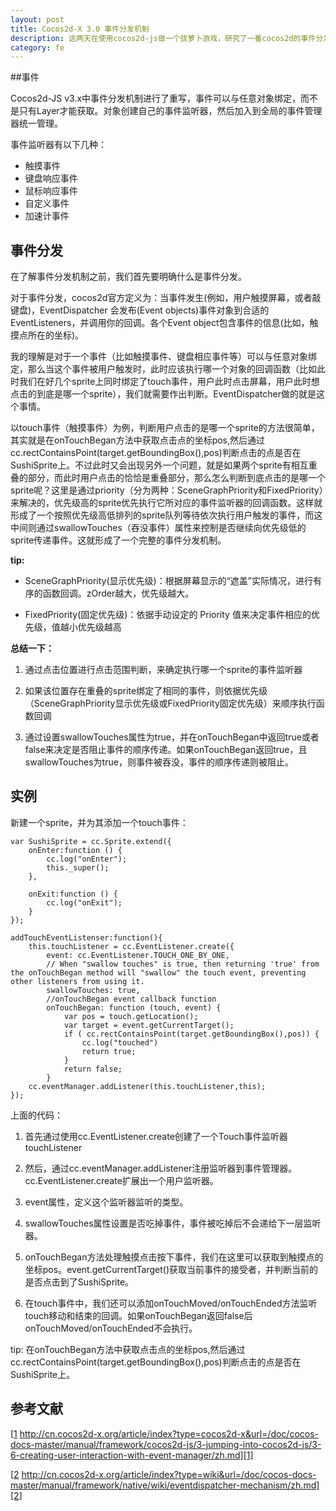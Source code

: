 ```yaml
---
layout: post
title: Cocos2d-X 3.0 事件分发机制
description: 这两天在使用cocos2d-js做一个拔萝卜游戏，研究了一番cocos2d的事件分发机制，总结分享一下。
category: fe
---
```


##事件

Cocos2d-JS v3.x中事件分发机制进行了重写，事件可以与任意对象绑定，而不是只有Layer才能获取。对象创建自己的事件监听器，然后加入到全局的事件管理器统一管理。

事件监听器有以下几种：

* 触摸事件
* 键盘响应事件
* 鼠标响应事件
* 自定义事件
* 加速计事件

## 事件分发

在了解事件分发机制之前，我们首先要明确什么是事件分发。

对于事件分发，cocos2d官方定义为：当事件发生(例如，用户触摸屏幕，或者敲键盘)，EventDispatcher 会发布(Event objects)事件对象到合适的EventListeners，并调用你的回调。各个Event object包含事件的信息(比如，触摸点所在的坐标)。

我的理解是对于一个事件（比如触摸事件、键盘相应事件等）可以与任意对象绑定，那么当这个事件被用户触发时，此时应该执行哪一个对象的回调函数（比如此时我们在好几个sprite上同时绑定了touch事件，用户此时点击屏幕，用户此时想点击的到底是哪一个sprite），我们就需要作出判断。EventDispatcher做的就是这个事情。

以touch事件（触摸事件）为例，判断用户点击的是哪一个sprite的方法很简单，其实就是在onTouchBegan方法中获取点击点的坐标pos,然后通过cc.rectContainsPoint(target.getBoundingBox(),pos)判断点击的点是否在SushiSprite上。不过此时又会出现另外一个问题，就是如果两个sprite有相互重叠的部分，而此时用户点击的恰恰是重叠部分，那么怎么判断到底点击的是哪一个sprite呢？这里是通过priority（分为两种：SceneGraphPriority和FixedPriority）来解决的，优先级高的sprite优先执行它所对应的事件监听器的回调函数。这样就形成了一个按照优先级高低排列的sprite队列等待依次执行用户触发的事件，而这中间则通过swallowTouches（吞没事件）属性来控制是否继续向优先级低的sprite传递事件。这就形成了一个完整的事件分发机制。

**tip:**

* SceneGraphPriority(显示优先级)：根据屏幕显示的“遮盖”实际情况，进行有序的函数回调。zOrder越大，优先级越大。

* FixedPriority(固定优先级)：依据手动设定的 Priority 值来决定事件相应的优先级，值越小优先级越高

**总结一下：**

1. 通过点击位置进行点击范围判断，来确定执行哪一个sprite的事件监听器

2. 如果该位置存在重叠的sprite绑定了相同的事件，则依据优先级（SceneGraphPriority显示优先级或FixedPriority固定优先级）来顺序执行函数回调

3. 通过设置swallowTouches属性为true，并在onTouchBegan中返回true或者false来决定是否阻止事件的顺序传递。如果onTouchBegan返回true，且swallowTouches为true，则事件被吞没，事件的顺序传递则被阻止。

## 实例

新建一个sprite，并为其添加一个touch事件：

    var SushiSprite = cc.Sprite.extend({
	    onEnter:function () {
	        cc.log("onEnter");
	        this._super();
	    },
	 
	    onExit:function () {
	        cc.log("onExit");
	    }
    });

    addTouchEventListenser:function(){
	    this.touchListener = cc.EventListener.create({
	        event: cc.EventListener.TOUCH_ONE_BY_ONE,
	        // When "swallow touches" is true, then returning 'true' from the onTouchBegan method will "swallow" the touch event, preventing other listeners from using it.
	        swallowTouches: true,
	        //onTouchBegan event callback function                      
	        onTouchBegan: function (touch, event) { 
	            var pos = touch.getLocation();
	            var target = event.getCurrentTarget();  
	            if ( cc.rectContainsPoint(target.getBoundingBox(),pos)) {
	                cc.log("touched")
	                return true;
	            }
	            return false;
	        }
	    cc.eventManager.addListener(this.touchListener,this);
    });


上面的代码：

1. 首先通过使用cc.EventListener.create创建了一个Touch事件监听器touchListener

2. 然后，通过cc.eventManager.addListener注册监听器到事件管理器。cc.EventListener.create扩展出一个用户监听器。

3. event属性，定义这个监听器监听的类型。

4. swallowTouches属性设置是否吃掉事件，事件被吃掉后不会递给下一层监听器。 

5. onTouchBegan方法处理触摸点击按下事件，我们在这里可以获取到触摸点的坐标pos。event.getCurrentTarget()获取当前事件的接受者，并判断当前的是否点击到了SushiSprite。 

6. 在touch事件中，我们还可以添加onTouchMoved/onTouchEnded方法监听touch移动和结束的回调。如果onTouchBegan返回false后onTouchMoved/onTouchEnded不会执行。

tip: 在onTouchBegan方法中获取点击点的坐标pos,然后通过cc.rectContainsPoint(target.getBoundingBox(),pos)判断点击的点是否在SushiSprite上。


## 参考文献
[[1] http://cn.cocos2d-x.org/article/index?type=cocos2d-x&url=/doc/cocos-docs-master/manual/framework/cocos2d-js/3-jumping-into-cocos2d-js/3-6-creating-user-interaction-with-event-manager/zh.md][1]

[[2] http://cn.cocos2d-x.org/article/index?type=wiki&url=/doc/cocos-docs-master/manual/framework/native/wiki/eventdispatcher-mechanism/zh.md][2]


[1]: http://cn.cocos2d-x.org/article/index?type=cocos2d-x&url=/doc/cocos-docs-master/manual/framework/cocos2d-js/3-jumping-into-cocos2d-js/3-6-creating-user-interaction-with-event-manager/zh.md
[2]: http://cn.cocos2d-x.org/article/index?type=wiki&url=/doc/cocos-docs-master/manual/framework/native/wiki/eventdispatcher-mechanism/zh.md
